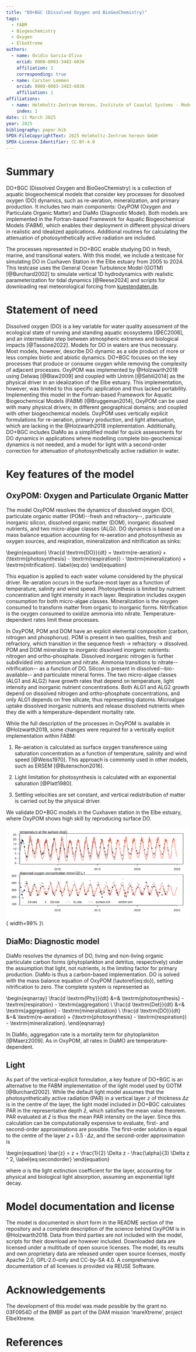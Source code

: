 ```yaml
---
title: "DO+BGC (Dissolved Oxygen and BioGeoChemistry)"
tags:
  - FABM
  - Biogeochemistry
  - Oxygen
  - ElbeXtreme
authors:
  - name: Ovidio García-Oliva
    orcid: 0000-0003-3483-6036
    affiliation: 1
    corresponding: true
  - name: Carsten Lemmen
    orcid: 0000-0003-3483-6036
    affiliation: 1
affiliations:
  - name: Helmholtz-Zentrum Hereon, Institute of Coastal Systems - Modeling and Analysis, Germany, ovidio.garcia@hereon.de
    index: 1
date: 11 March 2025
year: 2025
bibliography: paper.bib
SPDX-FileCopyrightText: 2025 Helmholtz-Zentrum hereon GmbH
SPDX-License-Identifier: CC-BY-4.0
---
```


# Summary

DO+BGC (Dissolved Oxygen and BioGeoChemistry) is a collection of aquatic biogeochemical models that consider key processes for dissolved oxygen (DO) dynamics, such as re-aeration, mineralization, and primary production.
It includes two main components: OxyPOM (Oxygen and Particulate Organic Matter) and DiaMo (Diagnostic Model).
Both models are implemented in the Fortran-based Framework for Aquatic Biogeochemical Models (FABM), which enables their deployment in different physical drivers in realistic and idealized applications.
Additional routines for calculating the attenuation of photosynthetically active radiation are included.
<!-- 2 paragraph summary -->
The processes represented in DO+BGC enable studying DO in fresh, marine, and transitional waters.
With this model, we include a testcase for simulating DO in Cuxhaven Station in the Elbe estuary from 2005 to 2024.
This testcase uses the General Ocean Turbulence Model (GOTM) [@Burchard2002] to simulate vertical 1D hydrodynamics with realistic parameterization for tidal dynamics [@Reese2024] and scripts for downloading real meteorological forcing from [kuestendaten.de](https://www.kuestendaten.de).

# Statement of need

Dissolved oxygen (DO) is a key variable for water quality assessment of the ecological state of running and standing aquatic ecosystems [@EC2006], and an intermediate step between atmospheric extremes and biological impacts [@Tassone2022].
Models for DO in waters are thus necessary.
Most models, however, describe DO dynamic as a side product of more or less complex biotic and abiotic dynamics.
DO+BGC focuses on the key processes that produce or consume oxygen while removing the complexity of adjacent processes.
OxyPOM was implemented by @Holzwarth2018 using Delwaq [@Blaw2009] and coupled with Untrim [@Sehili2014] as the physical driver in an idealization of the Elbe estuary.
This implementation, however, was limited to this specific application and thus lacked portability.
Implementing this model in the Fortran-based Framework for Aquatic Biogeochemical Models (FABM) [@Bruggeman2014], OxyPOM can be used with many physical drivers; in different geographical domains; and coupled with other biogeochemical models.
OxyPOM uses vertically explicit formulations for re-aeration, primary production, and light attenuation, which are lacking in the @Holzwarth2018 implementation.
Additionally, DO+BGC includes DiaMo as a simplified model for quick assessments for DO dynamics in applications where modelling complete bio-geochemical dynamics is not needed, and a model for light with a second-order correction for attenuation of photosynthetically active radiation in water.

# Key features of the model

## OxyPOM: Oxygen and Particulate Organic Matter
The model OxyPOM resolves the dynamics of
dissolved oxygen (DO),
particulate organic matter (POM)--fresh and refractory--,
particulate inorganic silicon,
dissolved organic matter (DOM),
inorganic dissolved nutrients,
and two micro-algae classes (ALGi).
DO dynamics is based on a mass balance equation accounting for re-aeration and photosynthesis as oxygen sources, and respiration, mineralization and nitrification as sinks:

\begin{equation}
 \frac{d \textrm{DO}}{dt} = \textrm{re-aeration} + (\textrm{photosynthesis} - \textrm{respiration}) - \textrm{mineralization} + \textrm{nitrification}.
 \label{eq:do}
\end{equation}

This equation is applied to each water volume considered by the physical driver.
Re-aeration occurs in the surface-most layer as a function of temperature, salinity and wind speed.
Photosynthesis is limited by nutrient concentration and light intensity in each layer.
Respiration includes oxygen consumption for both micro-algae classes.
Mineralization is the oxygen consumed to transform matter from organic to inorganic forms.
Nitrification is the oxygen consumed to oxidize ammonia into nitrate.
Temperature-dependent rates limit these processes.

In OxyPOM, POM and DOM have an explicit elemental composition (carbon, nitrogen and phosphorus).
POM is present in two qualities, fresh and refractory, which transition in the sequence fresh $\rightarrow$ refractory $\rightarrow$ dissolved. 
POM and DOM mineralize to inorganic dissolved inorganic nutrients: nitrogen and ortho-phosphate.
Dissolved inorganic nitrogen is further subdivided into ammonium and nitrate.
Ammonia transitions to nitrate--nitrification-- as a function of DO.
Silicon is present in dissolved--bio-available-- and particulate mineral forms.
The two micro-algae classes (ALG1 and ALG2) have growth rates that depend on temperature, light intensity and inorganic nutrient concentrations.
Both ALG1 and ALG2 growth depend on dissolved nitrogen and ortho-phosphate concentrations, and only ALG1 depends on free silicate, thus representing diatoms.
Microalgae uptake dissolved inorganic nutrients and release dissolved nutrients when they die with a temperature-dependent mortality rate.

While the full description of the processes in OxyPOM is available in @Holzwarth2018, some changes were required for a vertically explicit implementation within FABM:

  1. Re-aeration is calculated as surface oxygen transference using saturation concentration as a function of temperature, salinity and wind speed [@Weiss1970].
 This approach is commonly used in other models, such as ERSEM [@Butenschon2016].

  2. Light limitation for photosynthesis is calculated with an exponential saturation [@Platt1980].

  3. Settling velocities are set constant, and vertical redistribution of matter is carried out by the physical driver.

We validate DO+BGC models in the Cuxhaven station in the Elbe estuary, where OxyPOM shows high skill by reproducing surface DO.

![Validation of OxyPOM model with the testcase estuary.](figure1.png){ width=99% }\

## DiaMo: Diagnostic model

DiaMo resolves the dynamics of DO, living and non-living organic particulate carbon forms (phytoplankton and detritus, respectively) under the assumption that light, not nutrients, is the limiting factor for primary production.
DiaMo is thus a carbon-based implementation.
DO is solved with the mass balance equation of OxyPOM (\autoref{eq:do}), setting nitrification to zero.
The complete system is represented as

\begin{eqnarray}
 \frac{d \textrm{Phy}}{dt} &=& \textrm{photosynthesis} - \textrm{respiration} - \textrm{aggregation} \\
 \frac{d \textrm{Det}}{dt} &=& \textrm{aggregation} - \textrm{mineralization} \\
 \frac{d \textrm{DO}}{dt} &=& \textrm{re-aeration} + (\textrm{photosynthesis} - \textrm{respiration}) - \textrm{mineralization}.
\end{eqnarray}

In DiaMo, aggregation rate is a mortality term for phytoplankton [@Maerz2009].
As in OxyPOM, all rates in DiaMO are temperature-dependent.

## Light

As part of the vertical-explicit formulation, a key feature of DO+BGC is an alternative to the FABM implementation of the light model used by GOTM [@Burchard2002].
While the default light model assumes that the photosynthetically active radiation (PAR) in a vertical layer $z$ of thickness $\Delta z$ is in the centre of the layer, the light model included in DO+BGC calculates PAR in the representative depth $\bar{z}$, which satisfies the mean value theorem.
PAR evaluated at $\bar{z}$ is thus the mean PAR intensity on the layer.
Since this calculation can be computationally expensive to evaluate, first- and second-order approximations are possible.
The first-order solution is equal to the centre of the layer $z + 0.5 \cdot \Delta z$, and the second-order approximation is

\begin{equation}
 \bar{z} = z + \frac{1}{2} \Delta z - \frac{\alpha}{3} \Delta z ^ 2,
 \label{eq:secondorder}
\end{equation}

where $\alpha$ is the light extinction coefficient for the layer, accounting for physical and biological light absorption, assuming an exponential light decay.

# Model documentation and license

The model is documented in short form in the README section of the repository and a complete description of the science behind OxyPOM is in @Holzwarth2018.
Data from third parties are not included with the model, scripts for their download are however included.
Downloaded data are licensed under a multitude of open source licenses.
The model, its results and own proprietary data are released under open source licenses, mostly Apache 2.0, GPL-2.0-only and CC-by-SA 4.0.
A comprehensive documentation of all licenses is provided via REUSE Software.

# Acknowledgements

The development of this model was made possible by the grant no. 03F0954D of the BMBF as part of the DAM mission ‘mareXtreme’, project ElbeXtreme.
<!-- We are grateful for the open source community that facilitated this research, amongst them the developers of and contributors to FABM, GOTM, Python, R, pandoc, and LaTeX. -->

# References
